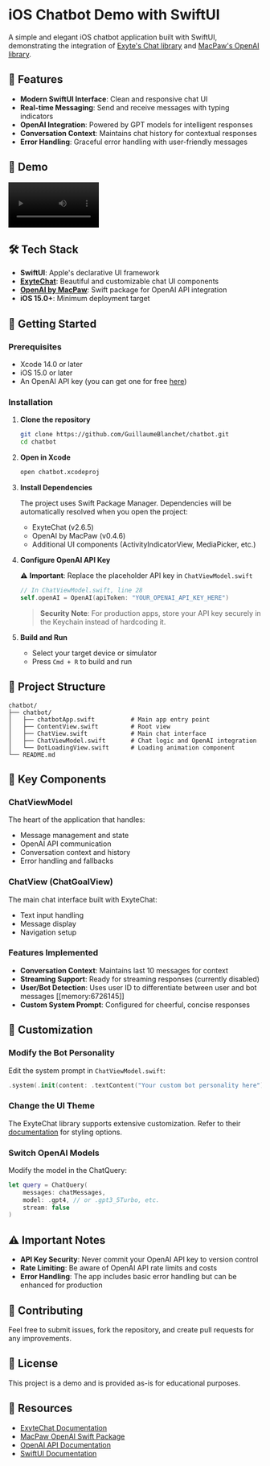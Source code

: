 # iOS Chatbot Demo with SwiftUI

A simple and elegant iOS chatbot application built with SwiftUI, demonstrating the integration of [Exyte's Chat library](https://github.com/exyte/Chat) and [MacPaw's OpenAI library](https://github.com/MacPaw/OpenAI).

## 🎯 Features

- **Modern SwiftUI Interface**: Clean and responsive chat UI
- **Real-time Messaging**: Send and receive messages with typing indicators
- **OpenAI Integration**: Powered by GPT models for intelligent responses
- **Conversation Context**: Maintains chat history for contextual responses
- **Error Handling**: Graceful error handling with user-friendly messages

## 📱 Demo

<video src='https://github.com/user-attachments/assets/df525424-8b1b-40e3-9fc7-c96c59501d0f' width=180 ></video>

## 🛠 Tech Stack

- **SwiftUI**: Apple's declarative UI framework
- **[ExyteChat](https://github.com/exyte/Chat)**: Beautiful and customizable chat UI components
- **[OpenAI by MacPaw](https://github.com/MacPaw/OpenAI)**: Swift package for OpenAI API integration
- **iOS 15.0+**: Minimum deployment target

## 🚀 Getting Started

### Prerequisites

- Xcode 14.0 or later
- iOS 15.0 or later
- An OpenAI API key (you can get one for free [here](https://platform.openai.com/signup))

### Installation

1. **Clone the repository**
   ```bash
   git clone https://github.com/GuillaumeBlanchet/chatbot.git
   cd chatbot
   ```

2. **Open in Xcode**
   ```bash
   open chatbot.xcodeproj
   ```

3. **Install Dependencies**
   
   The project uses Swift Package Manager. Dependencies will be automatically resolved when you open the project:
   - ExyteChat (v2.6.5)
   - OpenAI by MacPaw (v0.4.6)
   - Additional UI components (ActivityIndicatorView, MediaPicker, etc.)

4. **Configure OpenAI API Key**
   
   ⚠️ **Important**: Replace the placeholder API key in `ChatViewModel.swift`
   
   ```swift
   // In ChatViewModel.swift, line 28
   self.openAI = OpenAI(apiToken: "YOUR_OPENAI_API_KEY_HERE")
   ```
   
   > **Security Note**: For production apps, store your API key securely in the Keychain instead of hardcoding it.

5. **Build and Run**
   - Select your target device or simulator
   - Press `Cmd + R` to build and run

## 📁 Project Structure

```
chatbot/
├── chatbot/
│   ├── chatbotApp.swift          # Main app entry point
│   ├── ContentView.swift         # Root view
│   ├── ChatView.swift            # Main chat interface
│   ├── ChatViewModel.swift       # Chat logic and OpenAI integration
│   └── DotLoadingView.swift      # Loading animation component
└── README.md
```

## 🔧 Key Components

### ChatViewModel
The heart of the application that handles:
- Message management and state
- OpenAI API communication
- Conversation context and history
- Error handling and fallbacks

### ChatView (ChatGoalView)
The main chat interface built with ExyteChat:
- Text input handling
- Message display
- Navigation setup

### Features Implemented
- **Conversation Context**: Maintains last 10 messages for context
- **Streaming Support**: Ready for streaming responses (currently disabled)
- **User/Bot Detection**: Uses user ID to differentiate between user and bot messages [[memory:6726145]]
- **Custom System Prompt**: Configured for cheerful, concise responses

## 🎨 Customization

### Modify the Bot Personality
Edit the system prompt in `ChatViewModel.swift`:

```swift
.system(.init(content: .textContent("Your custom bot personality here")))
```

### Change the UI Theme
The ExyteChat library supports extensive customization. Refer to their [documentation](https://github.com/exyte/Chat) for styling options.

### Switch OpenAI Models
Modify the model in the ChatQuery:

```swift
let query = ChatQuery(
    messages: chatMessages, 
    model: .gpt4, // or .gpt3_5Turbo, etc.
    stream: false
)
```

## ⚠️ Important Notes

- **API Key Security**: Never commit your OpenAI API key to version control
- **Rate Limiting**: Be aware of OpenAI API rate limits and costs
- **Error Handling**: The app includes basic error handling but can be enhanced for production

## 🤝 Contributing

Feel free to submit issues, fork the repository, and create pull requests for any improvements.

## 📄 License

This project is a demo and is provided as-is for educational purposes.

## 🔗 Resources

- [ExyteChat Documentation](https://github.com/exyte/Chat)
- [MacPaw OpenAI Swift Package](https://github.com/MacPaw/OpenAI)
- [OpenAI API Documentation](https://platform.openai.com/docs)
- [SwiftUI Documentation](https://developer.apple.com/documentation/swiftui)

